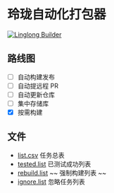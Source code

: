# 玲珑自动化打包器

[![Linglong Builder](https://github.com/System233/linglong-builder/actions/workflows/build.yaml/badge.svg)](https://github.com/System233/linglong-builder/actions/workflows/build.yaml)

## 路线图

- [ ] 自动构建发布
- [ ] 自动提远程 PR
- [ ] 自动更新仓库
- [ ] 集中存储库
- [x] 按需构建

## 文件

- [list.csv](./list.csv) 任务总表
- [tested.list](./tested.list) 已测试成功列表
- [rebuild.list](./rebuild.list) ~~ 强制构建列表 ~~
- [ignore.list](./ignore.list) 忽略任务列表
